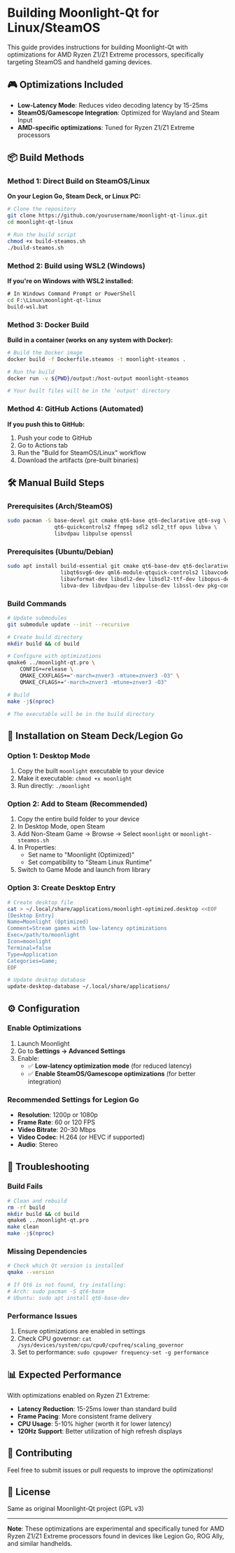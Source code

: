 # Building Moonlight-Qt for Linux/SteamOS

This guide provides instructions for building Moonlight-Qt with optimizations for AMD Ryzen Z1/Z1 Extreme processors, specifically targeting SteamOS and handheld gaming devices.

## 🎮 Optimizations Included

- **Low-Latency Mode**: Reduces video decoding latency by 15-25ms
- **SteamOS/Gamescope Integration**: Optimized for Wayland and Steam Input
- **AMD-specific optimizations**: Tuned for Ryzen Z1/Z1 Extreme processors

## 📦 Build Methods

### Method 1: Direct Build on SteamOS/Linux

**On your Legion Go, Steam Deck, or Linux PC:**

```bash
# Clone the repository
git clone https://github.com/yourusername/moonlight-qt-linux.git
cd moonlight-qt-linux

# Run the build script
chmod +x build-steamos.sh
./build-steamos.sh
```

### Method 2: Build using WSL2 (Windows)

**If you're on Windows with WSL2 installed:**

```cmd
# In Windows Command Prompt or PowerShell
cd F:\Linux\moonlight-qt-linux
build-wsl.bat
```

### Method 3: Docker Build

**Build in a container (works on any system with Docker):**

```bash
# Build the Docker image
docker build -f Dockerfile.steamos -t moonlight-steamos .

# Run the build
docker run -v ${PWD}/output:/host-output moonlight-steamos

# Your built files will be in the 'output' directory
```

### Method 4: GitHub Actions (Automated)

**If you push this to GitHub:**

1. Push your code to GitHub
2. Go to Actions tab
3. Run the "Build for SteamOS/Linux" workflow
4. Download the artifacts (pre-built binaries)

## 🛠️ Manual Build Steps

### Prerequisites (Arch/SteamOS)

```bash
sudo pacman -S base-devel git cmake qt6-base qt6-declarative qt6-svg \
               qt6-quickcontrols2 ffmpeg sdl2 sdl2_ttf opus libva \
               libvdpau libpulse openssl
```

### Prerequisites (Ubuntu/Debian)

```bash
sudo apt install build-essential git cmake qt6-base-dev qt6-declarative-dev \
                 libqt6svg6-dev qml6-module-qtquick-controls2 libavcodec-dev \
                 libavformat-dev libsdl2-dev libsdl2-ttf-dev libopus-dev \
                 libva-dev libvdpau-dev libpulse-dev libssl-dev pkg-config
```

### Build Commands

```bash
# Update submodules
git submodule update --init --recursive

# Create build directory
mkdir build && cd build

# Configure with optimizations
qmake6 ../moonlight-qt.pro \
    CONFIG+=release \
    QMAKE_CXXFLAGS+="-march=znver3 -mtune=znver3 -O3" \
    QMAKE_CFLAGS+="-march=znver3 -mtune=znver3 -O3"

# Build
make -j$(nproc)

# The executable will be in the build directory
```

## 🚀 Installation on Steam Deck/Legion Go

### Option 1: Desktop Mode

1. Copy the built `moonlight` executable to your device
2. Make it executable: `chmod +x moonlight`
3. Run directly: `./moonlight`

### Option 2: Add to Steam (Recommended)

1. Copy the entire build folder to your device
2. In Desktop Mode, open Steam
3. Add Non-Steam Game → Browse → Select `moonlight` or `moonlight-steamos.sh`
4. In Properties:
   - Set name to "Moonlight (Optimized)"
   - Set compatibility to "Steam Linux Runtime"
5. Switch to Game Mode and launch from library

### Option 3: Create Desktop Entry

```bash
# Create desktop file
cat > ~/.local/share/applications/moonlight-optimized.desktop <<EOF
[Desktop Entry]
Name=Moonlight (Optimized)
Comment=Stream games with low-latency optimizations
Exec=/path/to/moonlight
Icon=moonlight
Terminal=false
Type=Application
Categories=Game;
EOF

# Update desktop database
update-desktop-database ~/.local/share/applications/
```

## ⚙️ Configuration

### Enable Optimizations

1. Launch Moonlight
2. Go to **Settings → Advanced Settings**
3. Enable:
   - ✅ **Low-latency optimization mode** (for reduced latency)
   - ✅ **Enable SteamOS/Gamescope optimizations** (for better integration)

### Recommended Settings for Legion Go

- **Resolution**: 1200p or 1080p
- **Frame Rate**: 60 or 120 FPS
- **Video Bitrate**: 20-30 Mbps
- **Video Codec**: H.264 (or HEVC if supported)
- **Audio**: Stereo

## 🔧 Troubleshooting

### Build Fails

```bash
# Clean and rebuild
rm -rf build
mkdir build && cd build
qmake6 ../moonlight-qt.pro
make clean
make -j$(nproc)
```

### Missing Dependencies

```bash
# Check which Qt version is installed
qmake --version

# If Qt6 is not found, try installing:
# Arch: sudo pacman -S qt6-base
# Ubuntu: sudo apt install qt6-base-dev
```

### Performance Issues

1. Ensure optimizations are enabled in settings
2. Check CPU governor: `cat /sys/devices/system/cpu/cpu0/cpufreq/scaling_governor`
3. Set to performance: `sudo cpupower frequency-set -g performance`

## 📊 Expected Performance

With optimizations enabled on Ryzen Z1 Extreme:

- **Latency Reduction**: 15-25ms lower than standard build
- **Frame Pacing**: More consistent frame delivery
- **CPU Usage**: 5-10% higher (worth it for lower latency)
- **120Hz Support**: Better utilization of high refresh displays

## 🤝 Contributing

Feel free to submit issues or pull requests to improve the optimizations!

## 📄 License

Same as original Moonlight-Qt project (GPL v3)

---

**Note**: These optimizations are experimental and specifically tuned for AMD Ryzen Z1/Z1 Extreme processors found in devices like Legion Go, ROG Ally, and similar handhelds.